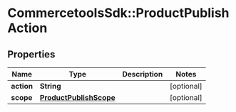 # CommercetoolsSdk::ProductPublishAction

## Properties
Name | Type | Description | Notes
------------ | ------------- | ------------- | -------------
**action** | **String** |  | [optional] 
**scope** | [**ProductPublishScope**](ProductPublishScope.md) |  | [optional] 

